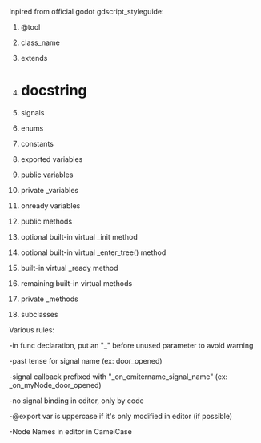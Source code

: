 Inpired from official godot gdscript_styleguide:

01. @tool
02. class_name
03. extends
04. # docstring

05. signals
06. enums
07. constants
08. exported variables
09. public variables
10. private _variables
11. onready variables


12. public methods
13. optional built-in virtual _init method
14. optional built-in virtual _enter_tree() method
15. built-in virtual _ready method
16. remaining built-in virtual methods
17. private _methods
18. subclasses


Various rules:

-in func declaration, put an "_" before unused parameter to avoid warning

-past tense for signal name (ex: door_opened)

-signal callback prefixed with "_on_emitername_signal_name"  (ex: _on_myNode_door_opened)

-no signal binding in editor, only by code

-@export var is uppercase if it's only modified in editor (if possible)

-Node Names in editor in CamelCase

